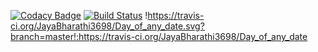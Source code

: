 [![Codacy Badge](https://api.codacy.com/project/badge/Grade/9b476f668108451cbd5cc47e6bcb45be)](https://www.codacy.com/app/JayaBharathi3698/Day_of_any_date?utm_source=github.com&amp;utm_medium=referral&amp;utm_content=JayaBharathi3698/Day_of_any_date&amp;utm_campaign=Badge_Grade)
[![Build Status](https://travis-ci.org/JayaBharathi3698/Day_of_any_date.svg?branch=master)](https://travis-ci.org/JayaBharathi3698/Day_of_any_date)
!https://travis-ci.org/JayaBharathi3698/Day_of_any_date.svg?branch=master!:https://travis-ci.org/JayaBharathi3698/Day_of_any_date
